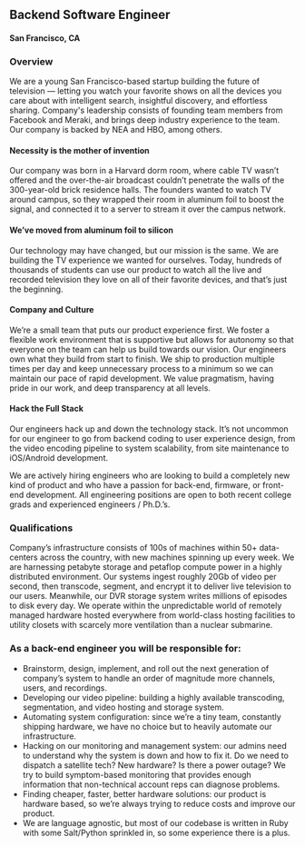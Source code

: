 ## Backend Software Engineer
#### San Francisco, CA

### Overview
We are a young San Francisco-based startup building the future of television — letting you watch your favorite shows on all the devices you care about with intelligent search, insightful discovery, and effortless sharing. Company's leadership consists of founding team members from Facebook and Meraki, and brings deep industry experience to the team. Our company is backed by NEA and HBO, among others.

#### Necessity is the mother of invention
Our company was born in a Harvard dorm room, where cable TV wasn’t offered and the over-the-air broadcast couldn’t penetrate the walls of the 300-year-old brick residence halls. The founders wanted to watch TV around campus, so they wrapped their room in aluminum foil to boost the signal, and connected it to a server to stream it over the campus network.

#### We’ve moved from aluminum foil to silicon
Our technology may have changed, but our mission is the same. We are building the TV experience we wanted for ourselves. Today, hundreds of thousands of students can use our product to watch all the live and recorded television they love on all of their favorite devices, and that’s just the beginning.

#### Company and Culture
We’re a small team that puts our product experience first. We foster a flexible work environment that is supportive but allows for autonomy so that everyone on the team can help us build towards our vision. Our engineers own what they build from start to finish. We ship to production multiple times per day and keep unnecessary process to a minimum so we can maintain our pace of rapid development. We value pragmatism, having pride in our work, and deep transparency at all levels.

#### Hack the Full Stack
Our engineers hack up and down the technology stack. It’s not uncommon for our engineer to go from backend coding to user experience design, from the video encoding pipeline to system scalability, from site maintenance to iOS/Android development.

We are actively hiring engineers who are looking to build a completely new kind of product and who have a passion for back-end, firmware, or front-end development. All engineering positions are open to both recent college grads and experienced engineers / Ph.D.’s.

### Qualifications
Company’s infrastructure consists of 100s of machines within 50+ data-centers across the country, with new machines spinning up every week. We are harnessing petabyte storage and petaflop compute power in a highly distributed environment. Our systems ingest roughly 20Gb of video per second, then transcode, segment, and encrypt it to deliver live television to our users. Meanwhile, our DVR storage system writes millions of episodes to disk every day. We operate within the unpredictable world of remotely managed hardware hosted everywhere from world-class hosting facilities to utility closets with scarcely more ventilation than a nuclear submarine.

### As a back-end engineer you will be responsible for:
+ Brainstorm, design, implement, and roll out the next generation of company’s system to handle an order of magnitude more channels, users, and recordings.
+ Developing our video pipeline: building a highly available transcoding, segmentation, and video hosting and storage system.
+ Automating system configuration: since we’re a tiny team, constantly shipping hardware, we have no choice but to heavily automate our infrastructure.
+ Hacking on our monitoring and management system: our admins need to understand why the system is down and how to fix it. Do we need to dispatch a satellite tech? New hardware? Is there a power outage? We try to build symptom-based monitoring that provides enough information that non-technical account reps can diagnose problems.
+ Finding cheaper, faster, better hardware solutions: our product is hardware based, so we’re always trying to reduce costs and improve our product.
+ We are language agnostic, but most of our codebase is written in Ruby with some Salt/Python sprinkled in, so some experience there is a plus.
